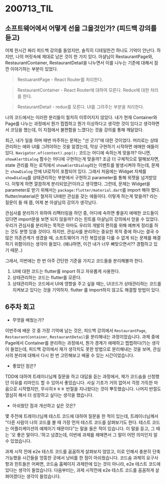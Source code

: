 200713_TIL
===

소프트웨어에서 어떻게 선을 그을것인가? (피드백 강의를 듣고) 
---

어제 한시간 짜리 피드백 강의를 들었지만, 솔직히 디테일한건 하나도 기억이 안난다. 하지만, 나의 머릿속에 제대로 남은 것이 한 가지 있다. 아샬님이 RestaurantPage와, RestaurantContainer, RestaurantDetail을 나누면서 이를 나누는 기준에 대해서 잠깐 이야기하는 부분이 있었다.

> RestuarantPage - React Router를 처리한다.
    
> RestaurantContainer - React Router에 대하여 모른다. Redux에 대한 처리를 한다.

> RestaurantDetail - redux를 모른다. UI를 그려주는 부분을 처리한다.

나의 코드에서는 이러한 분리들이 철저히 이루어지지 않았다. 내가 현재 Container와 Page를 나누는 과정에서 뭔가 찝찝하고 뭔가 이상하다고 생각한 것이 있다고 생각하면서 코딩을 했는데, 이 지점에서 불편함을 느꼈다는 것을 강의를 통해 깨달았다.

최근, 내가 일을 하며 매번 마주하는 문제는 "선 긋기"에 대한 것이었다. 머리로는 상태관리하는 애와 UI를 그려야하는 것을 알겠는데, 막상 구현하기 시작하면 애매한 애들이 있다. ```Navigator.of(context).pop();``` 코드는 어디에 속하는게 맞을까? 아니면, ```showAlertDialog``` 함수는 어디에 구현하는게 맞을까? 조금 더 구체적으로 말해보자면, state 관리를 하는 로직에서 ```showAlertDialog```라는 이벤트를 발생시켜야 하는데, 문제는 ```showDialog``` 안에 UI로직이 포함되어 있다. 그래서 처음에는 Widget 자체를 ```showDialog```를 상태관리하는 부분에서 구현하고 parameter를 통해 위젯을 넘겨받았다. 이렇게 하면 깔끔하게 분리되었군!이라고 생각했다. 그런데, 문제는 Widget을 parameter로 받기 위해서는 ```package:flutter/material.dart```를 import 해야 했다. flutter/material은 철저히 UI에만 관심을 갖는 애들이다. 이렇게 하는게 맞을까? 라는 질문이 들 때 쯤, 어제 본 아샬님의 강의가 생각났다.

관심사를 분리하기 위하여 리팩터링을 하던 중, 어디에 속하면 좋을지 애매한 코드들이 있다면 import문을 보면 되지 않을까? 라는 힌트를 아샬님의 강의에서 얻을 수 있었다. 우리가 관심사를 분리하는 목적은 아마도 우리의 개발의 편의를 위해 예쁘게 정리를 하는 것도 분명 있을 것이다. 하지만, 관심사를 분리하는 중요한 목적 중에 하나는 결국 수많은 의존관계가 생겼을 때, 소프트웨어가 가진 복잡성을 다룰 수 없게 되는 문제를 해결하기 위함이라는 생각이 들었다. (왜냐하면, 이건 내가 너무 뼈맞으면서?? 경험하고 있기 때문..) 

그래서, 이번에는 한 번 아주 간단한 기준을 가지고 코드들을 분리해볼까 한다.

1. UI에 대한 코드는 flutter를 import 하고 자유롭게 사용한다.
2. 상태관리하는 코드는 flutter를 모른다. 
3. 상태관리하는 코드에서 UI에 영향을 주고 싶을 때는, UI코드가 상태관리하는 코드를 지켜보고 있다는 것을 기억하자. flutter 를 import하지 않고도 해결할 방법이 있다.



6주차 회고
---

* 무엇을 배웠는가?

이번주에 배운 것 중 가장 기억에 남는 것은, 피드백 강의에서 ```RestaurantPage```, ```RestaurantContainer```, ```RestaurantDetail```을 분리해내는 과정이었습니다. 과제 중에 Page에서 Container를 분리하는 과정에서, 뭔가 경계가 애매하고 찝찝하다(?)는 생각이 들었는데, 피드백 강의에서 제가 생각치도 못한 방법으로 분리해내는 것을 보며, 관심사의 분리에 대해서 다시 한 번 고민해보고 배울 수 있는 시간이었습니다.

* 좋았던 점은?

TDD에 대하여 트레이너님께 질문을 하고 대답을 듣는 과정에서, 제가 코드숨을 신청했던 이유를 리마인드 할 수 있어서 좋았습니다. 사실 기초가 거의 없어서 걱정 가득한 마음으로 시작했지만, 무사히ㅎㅎㅎ 반절을 지나왔다는 것이 뿌듯했습니다. 나머지 반절도 열심히 해서 더 성장하고 싶다는 생각을 했습니다.

* 아쉬웠던 점과 개선하고 싶은 것은?

몇 주전에 트레이너님께 테스트 코드에 대하여 질문을 한 적이 있는데, 트레이너님께서 "다른 사람이 나의 코드를 볼 때 가장 먼저 테스트 코드를 살펴보기도 한다. 테스트 코드는 어플리케이션의 예제이기 때문이다"는 말을 들은 적이 있습니다. 이 말을 듣고, 그 때는 '오 좋은 말이다..'하고 넘겼는데, 이번에 과제를 헤매면서 그 말이 어떤 의미인지 알 수 있었습니다.

과제 시작 전에 e2e 테스트 코드를 꼼꼼하게 살펴보지 않았고, 이로 인해서 충분히 단축 가능했을 시간들을 엉뚱한 곳에서 낭비를 한 점이 아쉬웠습니다. 코드숨 과제의 요구사항과 힌트들은 어쩌면, 코드숨 홈페이지 과제란에 있는 것이 아니라, e2e 테스트 코드에 있다는 생각이 들었습니다. 다음부터는, 과제 시작전에 e2e 테스트 코드를 꼼꼼하게 살펴야겠다는 생각이 들었습니다.

